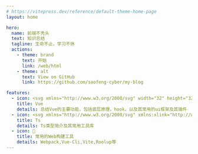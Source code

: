 ```yaml
---
# https://vitepress.dev/reference/default-theme-home-page
layout: home

hero:
  name: 前端不秃头
  text: 知识总结
  tagline: 生命不止，学习不休
  actions:
    - theme: brand
      text: 开始
      link: /web/html
    - theme: alt
      text: View on GitHub
      link: https://github.com/saofeng-cyber/my-blog

features:
  - icon: <svg xmlns="http://www.w3.org/2000/svg" width="32" height="32"><path fill="#41b883" d="M24.4 3.925H30l-14 24.15L2 3.925h10.71l3.29 5.6 3.22-5.6Z"/><path fill="#41b883" d="m2 3.925 14 24.15 14-24.15h-5.6L16 18.415 7.53 3.925Z"/><path fill="#35495e" d="M7.53 3.925 16 18.485l8.4-14.56h-5.18L16 9.525l-3.29-5.6Z"/></svg>
    title: Vue
    details: 总结Vue的主要功能，包括底层原理，hook，以及其常用的ui框架及其插件
  - icon: <svg xmlns="http://www.w3.org/2000/svg" xmlns:xlink="http://www.w3.org/1999/xlink" t="1683534242570" class="icon" viewBox="0 0 1024 1024" version="1.1" p-id="9182" width="32" height="32"><path d="M222.208 309.248H28.672v-92.16h494.592v92.16h-194.56v497.664H222.208V309.248zM655.36 655.36s64.512 62.464 147.456 62.464c45.056 0 86.016-23.552 86.016-71.68 0-105.472-278.528-87.04-278.528-268.288 0-98.304 84.992-171.008 197.632-171.008 116.736 0 176.128 63.488 176.128 63.488l-46.08 87.04s-56.32-51.2-130.048-51.2c-50.176 0-89.088 28.672-89.088 70.656 0 104.448 277.504 78.848 277.504 267.264 0 94.208-71.68 173.056-194.56 173.056-131.072 0-203.776-80.896-203.776-80.896L655.36 655.36z" fill="#0090E0" p-id="9183"/></svg>
    title: Ts
    details: Ts类型简介及其常用工具库
  - icon: 🚀
    title: 常用的Web构建工具
    details: Webpack,Vue-Cli,Vite,Roolup等
---
```

